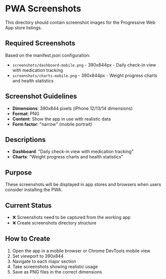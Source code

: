 # PWA Screenshots

This directory should contain screenshot images for the Progressive Web App store listings.

## Required Screenshots

Based on the manifest.json configuration:

- `screenshots/dashboard-mobile.png` - 390x844px - Daily check-in view with medication tracking
- `screenshots/charts-mobile.png` - 390x844px - Weight progress charts and health statistics

## Screenshot Guidelines

- **Dimensions**: 390x844 pixels (iPhone 12/13/14 dimensions)
- **Format**: PNG
- **Content**: Show the app in use with realistic data
- **Form factor**: "narrow" (mobile portrait)

## Descriptions

- **Dashboard**: "Daily check-in view with medication tracking"
- **Charts**: "Weight progress charts and health statistics"

## Purpose

These screenshots will be displayed in app stores and browsers when users consider installing the PWA.

## Current Status

- ❌ Screenshots need to be captured from the working app
- ❌ Create screenshots directory structure

## How to Create

1. Open the app in a mobile browser or Chrome DevTools mobile view
2. Set viewport to 390x844
3. Navigate to each major section
4. Take screenshots showing realistic usage
5. Save as PNG files in the correct dimensions